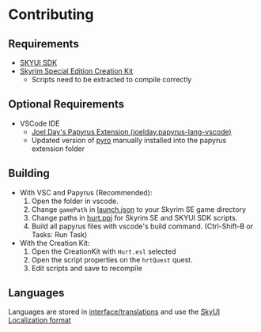 # Contributing

## Requirements

- [SKYUI SDK](https://github.com/schlangster/skyui/wiki)
- [Skyrim Special Edition Creation Kit](https://tesalliance.org/forums/index.php?/tutorials/article/161-skyrim-se-creation-kit-installation-updated-may-2020/)
	- Scripts need to be extracted to compile correctly

## Optional Requirements

- VSCode IDE
	- [Joel Day's Papyrus Extension (joelday.papyrus-lang-vscode)](https://marketplace.visualstudio.com/items?itemName=joelday.papyrus-lang-vscode)
	- Updated version of [pyro](https://github.com/fireundubh/pyro) manually installed into the papyrus extension folder

## Building

- With VSC and Papyrus (Recommended):
	1. Open the folder in vscode.
	2. Change `gamePath` in [launch.json](./.vscode/tasks.json) to your Skyrim SE game directory
	3. Change paths in [hurt.ppj](./hurt.ppj) for Skyrim SE and SKYUI SDK scripts.
	4. Build all papyrus files with vscode's build command. (Ctrl-Shift-B or Tasks: Run Task)
- With the Creation Kit:
	1. Open the CreationKit with `Hurt.esl` selected
	2. Open the script properties on the `hrtQuest` quest.
	3. Edit scripts and save to recompile

## Languages

Languages are stored in [interface/translations](./interface/translations/) and use the [SkyUI Localization format](https://github.com/schlangster/skyui/wiki/MCM-Advanced-Features#Localization)
